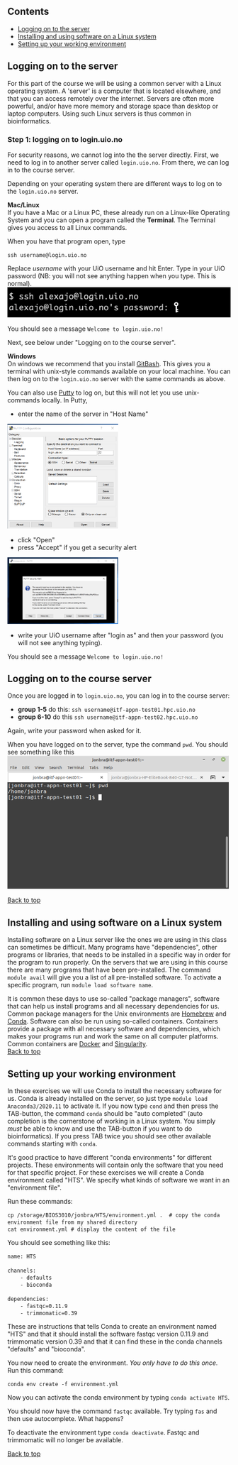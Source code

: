 ## Contents
- [Logging on to the server](#logging-on-to-the-server)
- [Installing and using software on a Linux system](#installing-and-using-software-on-a-linux-system)
- [Setting up your working environment](#setting-up-your-working-environment)


## Logging on to the server
For this part of the course we will be using a common server with a Linux operating system.
A 'server' is a computer that is located elsewhere, and that you can access remotely over the internet.
Servers are often more powerful, and/or have more memory and storage space than desktop or laptop computers.
Using such Linux servers is thus common in bioinformatics.

### Step 1: logging on to login.uio.no

For security reasons, we cannot log into the the server directly. First, we need to log in to another server called `login.uio.no`.
From there, we can log in to the course server.

Depending on your operating system there are different ways to log on to the `login.uio.no` server.

**Mac/Linux**  
If you have a Mac or a Linux PC, these already run on a Linux-like Operating System and you can open a program called the **Terminal**. The Terminal gives you access to all Linux commands.

When you have that program open, type

```
ssh username@login.uio.no
```

Replace *username* with your UiO username and hit Enter. Type in your UiO password (NB: you will not see anything happen when you type. This is normal).
<img src="/images/terminal.png"> <p>
You should see a message `Welcome to login.uio.no!`

Next, see below under "Logging on to the course server".

**Windows**  
On windows we recommend that you install [GitBash](https://gitforwindows.org/). This gives you a terminal with unix-style commands available on your local machine. You can then log on to the `login.uio.no` server with the same commands as above.  

You can also use [Putty](https://putty.org/) to log on, but this will not let you use unix-commands locally. In Putty,

* enter the name of the server in "Host Name"

<img src="/images/putty.png" width="250"> <p>  

  * click "Open"
* press "Accept" if you get a security alert

<img src="/images/putty2.png" width="250"> <p>  

* write your UiO username after "login as" and then your password (you will not see anything typing).

You should see a message `Welcome to login.uio.no!`

## Logging on to the course server

Once you are logged in to `login.uio.no`, you can log in to the course server:

* **group 1-5** do this: `ssh username@itf-appn-test01.hpc.uio.no`
* **group 6-10** do this `ssh username@itf-appn-test02.hpc.uio.no`

Again, write your password when asked for it.

When you have logged on to the server, type the command `pwd`. You should see something like this
<img src="/images/terminal_2.png" width="500" height="300"> <p>  

[Back to top](#contents)

## Installing and using software on a Linux system
Installing software on a Linux server like the ones we are using in this class can sometimes be difficult. Many programs have "dependencies", other programs or libraries, that needs to be installed in a specific way in order for the program to run properly. On the servers that we are using in this course there are many programs that have been pre-installed. The command `module avail` will give you a list of all pre-installed software. To activate a specific program, run `module load software name`.

It is common these days to use so-called "package managers", software that can help us install programs and all necessary dependencies for us. Common package managers for the Unix environments are [Homebrew](https://brew.sh/) and [Conda](https://anaconda.org/). Software can also be run using so-called containers. Containers provide a package with all necessary software and dependencies, which makes your programs run and work the same on all computer platforms. Common containers are [Docker](https://www.docker.com/) and [Singularity](https://sylabs.io/guides/3.0/user-guide/index.html#).  
[Back to top](#contents)

## Setting up your working environment
In these exercises we will use Conda to install the necessary software for us. Conda is already installed on the server, so just type `module load Anaconda3/2020.11` to activate it. If you now type `cond` and then press the TAB-button, the command `conda` should be "auto completed" (auto completion is the cornerstone of working in a Linux system. You simply *must* be able to know and use the TAB-button if you want to do bioinformatics). If you press TAB twice you should see other available commands starting with `conda`.  

It's good practice to have different "conda environments" for different projects. These environments will contain only the software that you need for that specific project. For these exercises we will create a Conda environment called "HTS". We specify what kinds of software we want in an "environment file".  

Run these commands:
```
cp /storage/BIOS3010/jonbra/HTS/environment.yml .  # copy the conda environment file from my shared directory
cat environment.yml # display the content of the file
```

You should see something like this:
```
name: HTS

channels:
    - defaults
    - bioconda

dependencies:
    - fastqc=0.11.9
    - trimmomatic=0.39
```
These are instructions that tells Conda to create an environment named "HTS" and that it should install the software fastqc version 0.11.9 and trimmomatic version 0.39 and that it can find these in the conda channels "defaults" and "bioconda".   

You now need to create the environment. *You only have to do this once.* Run this command:  
```
conda env create -f environment.yml
```


Now you can activate the conda environment by typing `conda activate HTS`.   

You should now have the command `fastqc` available. Try typing `fas` and then use autocomplete. What happens?  

To deactivate the environment type `conda deactivate`. Fastqc and trimmomatic will no longer be available.

[Back to top](#contents)
